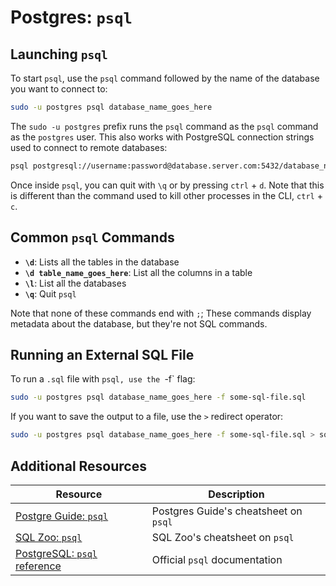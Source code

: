 # Postgres: `psql`

## Launching `psql`

To start `psql`, use the `psql` command followed by the name of the database you want to connect to:

```bash
sudo -u postgres psql database_name_goes_here
```

The `sudo -u postgres` prefix runs the `psql` command as the `psql` command as the `postgres` user. This also works with PostgreSQL connection strings used to connect to remote databases:

```bash
psql postgresql://username:password@database.server.com:5432/database_name
```

Once inside `psql`, you can quit with `\q` or by pressing `ctrl` + `d`. Note that this is different than the command used to kill other processes in the CLI, `ctrl` + `c`.

## Common `psql` Commands

* **`\d`**: Lists all the tables in the database
* <strong>`\d table_name_goes_here`</strong>: List all the columns in a table
* **`\l`**: List all the databases
* **`\q`**: Quit `psql`

Note that none of these commands end with `;`; These commands display metadata about the database, but they're not SQL commands.

## Running an External SQL File

To run a `.sql` file with `psql, use the `-f` flag:

```bash
sudo -u postgres psql database_name_goes_here -f some-sql-file.sql
```

If you want to save the output to a file, use the `>` redirect operator:

```bash
sudo -u postgres psql database_name_goes_here -f some-sql-file.sql > sql-results.txt
```

## Additional Resources

| Resource | Description |
| --- | --- |
| [Postgre Guide: `psql`](http://postgresguide.com/utilities/psql.html) | Postgres Guide's cheatsheet on `psql` |
| [SQL Zoo: `psql`](https://sqlzoo.net/wiki/Starting_Postgres) | SQL Zoo's cheatsheet on `psql` |
| [PostgreSQL: `psql` reference](https://www.postgresql.org/docs/13/app-psql.html) | Official `psql` documentation |
